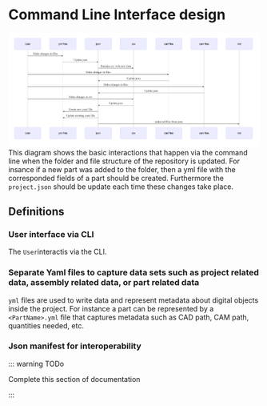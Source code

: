 # Command Line Interface design

![](../images/generaldiagram.png)
This diagram shows the basic interactions that happen via the command line when the folder and file structure of the repository is updated. For insance if a new part was added to the folder, then a yml file with the corresponded fields of a part should be created. Furthermore the `project.json` should be update each time these changes take place.

## Definitions

### User interface via CLI

The `User`interactis via the CLI.

### Separate Yaml files to capture data sets such as project related data, assembly related data, or part related data

`yml` files are used to write data and represent metadata about digital objects inside the project. For instance a part can be represented by a `<PartName>.yml` file that captures metadata such as CAD path, CAM path, quantities needed, etc.

### Json manifest for interoperability

::: warning TODo

Complete this section of documentation

:::
